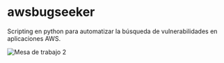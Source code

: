 # awsbugseeker
Scripting en python para automatizar la búsqueda de vulnerabilidades en aplicaciones AWS.


![Mesa de trabajo 2](https://user-images.githubusercontent.com/99199970/230997962-55fc5301-5d7b-43ae-b68c-72799dfc712c.png)
